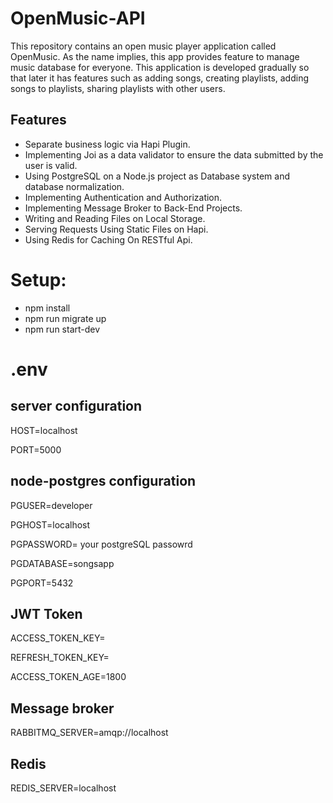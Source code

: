 # OpenMusic-API
This repository contains an open music player application called OpenMusic. As the name implies, this app provides feature to manage music database for everyone.
This application is developed gradually so that later it has features such as adding songs, creating playlists, adding songs to playlists, sharing playlists with other users.

## Features
- Separate business logic via Hapi Plugin.
- Implementing Joi as a data validator to ensure the data submitted by the user is valid.
- Using PostgreSQL on a Node.js project as Database system and database normalization.
- Implementing Authentication and Authorization.
- Implementing Message Broker to Back-End Projects.
- Writing and Reading Files on Local Storage.
- Serving Requests Using Static Files on Hapi.
- Using Redis for Caching On RESTful Api.

# Setup:
- npm install
- npm run migrate up
- npm run start-dev

# .env

## server configuration
HOST=localhost

PORT=5000
 
## node-postgres configuration
PGUSER=developer

PGHOST=localhost

PGPASSWORD= your postgreSQL passowrd

PGDATABASE=songsapp

PGPORT=5432

## JWT Token
ACCESS_TOKEN_KEY= 

REFRESH_TOKEN_KEY=

ACCESS_TOKEN_AGE=1800

## Message broker
RABBITMQ_SERVER=amqp://localhost

## Redis
REDIS_SERVER=localhost

